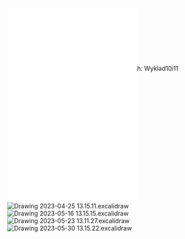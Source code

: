 
![Notatki do wykładów 10 i 11](/Notatki/Semestr%202/Fizyka%201.1A/Wyk%C5%82ady/Wyk%C5%82ad%208/Notatki%20do%20wyk%C5%82ad%C3%B3w%2010%20i%2011.pdf)h: Wyklad10i11
![Elementy Optyczne - Konrad Kłoniecki](/Notatki/Semestr%202/Fizyka%201.1A/Wyk%C5%82ady/Wyk%C5%82ad%208/Elementy%20Optyczne%20-%20Konrad%20K%C5%82oniecki.pdf)![soczewki grube](/Notatki/Semestr%202/Fizyka%201.1A/Wyk%C5%82ady/Wyk%C5%82ad%208/soczewki%20grube.pdf)![Drawing 2023-04-25 13.15.11.excalidraw](/Notatki/Semestr%202/Fizyka%201.1A/Wyk%C5%82ady/Wyk%C5%82ad%208/Drawing%202023-04-25%2013.15.11.excalidraw.svg)![Drawing 2023-05-16 13.15.15.excalidraw](/Notatki/Semestr%202/Fizyka%201.1A/Wyk%C5%82ady/Wyk%C5%82ad%208/Drawing%202023-05-16%2013.15.15.excalidraw.svg)
![Drawing 2023-05-23 13.11.27.excalidraw](/Notatki/Semestr%202/Fizyka%201.1A/Wyk%C5%82ady/Wyk%C5%82ad%208/Drawing%202023-05-23%2013.11.27.excalidraw.svg)
![Drawing 2023-05-30 13.15.22.excalidraw](/Notatki/Semestr%202/Fizyka%201.1A/Wyk%C5%82ady/Wyk%C5%82ad%208/Drawing%202023-05-30%2013.15.22.excalidraw.svg)